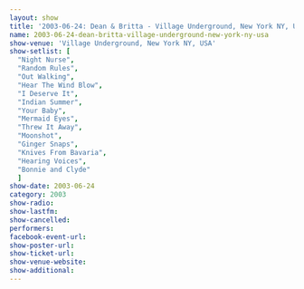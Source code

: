 ```yaml
---
layout: show
title: '2003-06-24: Dean & Britta - Village Underground, New York NY, USA'
name: 2003-06-24-dean-britta-village-underground-new-york-ny-usa
show-venue: 'Village Underground, New York NY, USA'
show-setlist: [
  "Night Nurse",
  "Random Rules",
  "Out Walking",
  "Hear The Wind Blow",
  "I Deserve It",
  "Indian Summer",
  "Your Baby",
  "Mermaid Eyes",
  "Threw It Away",
  "Moonshot",
  "Ginger Snaps",
  "Knives From Bavaria",
  "Hearing Voices",
  "Bonnie and Clyde"
  ]
show-date: 2003-06-24
category: 2003
show-radio: 
show-lastfm: 
show-cancelled: 
performers: 
facebook-event-url: 
show-poster-url: 
show-ticket-url: 
show-venue-website: 
show-additional: 
---
```


